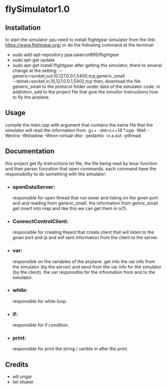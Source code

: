 # flySimulator1.0

## Installation
to start the simulator ypu need to install flightgear simulator from the link: https://www.flightgear.org/
or do the following command at the terminal:
* sudo add-apt-repository ppa:saiarcot895/flightgear
* sudo apt-get update
* sudo apt-get install flightgear
after getting the simulator, there're several change at the setting:
--generic=socket,out,10,127.0.0.1,5400,tcp,generic_small   
--telnet=socket,in,10,127.0.0.1,5402,tcp
then, download the file generic_small to the protocol folder under data of the simulator code.
in addintion, add to the project file that give the simultor Instructions how to fly the airplane.
## Usage
compile the main.cpp with argument that contains the name file that the simulator will read the information from.
g++ -std=c++14 *.cpp -Wall -Wextra -Wshadow -Wnon-virtual-dtor -pedantic -o a.out -pthread
## Documentation 
this project get fly Instructions txt file, the file being read by lexar function and than parser funcation that open commands.
each command have the responsibility to do something with the simulator:
  * ### openDataServer:
    responsible for open thread that run sever and listing on the given port and
    and reading from generic_small. the information from genric_small get insert into map and like this     we can get them in o(1).
  * ### ConnectControlClient:
    responsible for creating theard that create client that will listen to the givan port and ip and         will sent information from the client to the server.
  * ### var:
    responsible on the variables of the airplane. get into the var info from the simulator (by           the server) and send from the var info for the simulator (by the client).
    the var responsible for the infromation from and to the simulator.
  * ### while:
    responsible for while loop.
  * ### if:
    responsible for if condition.
  * ### print:
    responsible for print the string / varible in after the print.
## Credits
* adi ungar
* liel shuker
